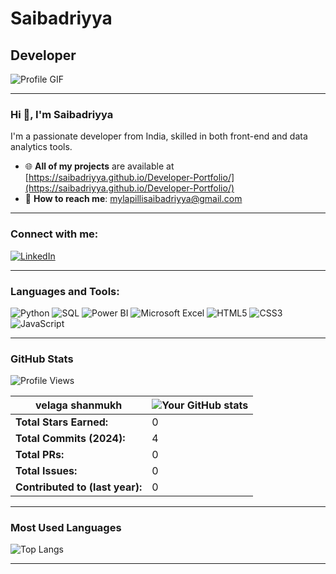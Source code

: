 #  Saibadriyya
## Developer

![Profile GIF](display2.gif) <!-- Replace this URL with the link to your GIF -->

---

### Hi 👋, I'm  Saibadriyya

I'm a passionate developer from India, skilled in both front-end and data analytics tools.

- 🌐 **All of my projects** are available at [https://saibadriyya.github.io/Developer-Portfolio/](https://saibadriyya.github.io/Developer-Portfolio/)
- 📧 **How to reach me**: [mylapillisaibadriyya@gmail.com](mailto:mylapillisaibadriyya@gmail.com)

---

### Connect with me:
[![LinkedIn](https://img.shields.io/badge/LinkedIn-000?style=for-the-badge&logo=linkedin&logoColor=white)](https://www.linkedin.com/in/sai-badriyya-mylapilli-b48643294/)

---

### Languages and Tools:
![Python](https://img.shields.io/badge/Python-3776AB?style=for-the-badge&logo=python&logoColor=white)
![SQL](https://img.shields.io/badge/SQL-336791?style=for-the-badge&logo=microsoft-sql-server&logoColor=white)
![Power BI](https://img.shields.io/badge/Power%20BI-F2C811?style=for-the-badge&logo=power-bi&logoColor=black)
![Microsoft Excel](https://img.shields.io/badge/Excel-217346?style=for-the-badge&logo=microsoft-excel&logoColor=white)
![HTML5](https://img.shields.io/badge/HTML5-E34F26?style=for-the-badge&logo=html5&logoColor=white)
![CSS3](https://img.shields.io/badge/CSS3-1572B6?style=for-the-badge&logo=css3&logoColor=white)
![JavaScript](https://img.shields.io/badge/JavaScript-F7DF1E?style=for-the-badge&logo=javascript&logoColor=black)

---

### GitHub Stats
![Profile Views](https://komarev.com/ghpvc/?username=Saibadriyya&label=Profile%20views&color=0e75b6&style=flat)

| **velaga shanmukh** | ![Your GitHub stats](https://github-readme-stats.vercel.app/api?username=Saibadriyya&show_icons=true&hide=prs&theme=default) |
| --- | --- |
| **Total Stars Earned:** | 0 |
| **Total Commits (2024):** | 4 |
| **Total PRs:** | 0 |
| **Total Issues:** | 0 |
| **Contributed to (last year):** | 0 |

---

### Most Used Languages
![Top Langs](https://github-readme-stats.vercel.app/api/top-langs/?username=Saibadriyya&layout=compact&hide=jupyter%20notebook&theme=default)

---

<!-- Replace the animated-profile.gif URL above with the link to the GIF you want. -->
